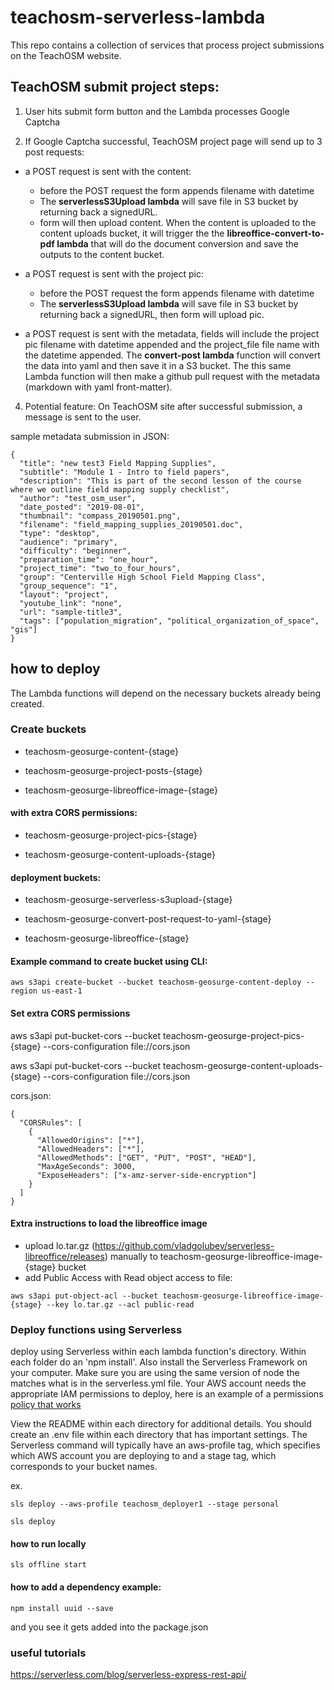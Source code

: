 # teachosm-serverless-lambda

This repo contains a collection of services that process project submissions on the TeachOSM website.

## TeachOSM submit project steps:

1. User hits submit form button and the Lambda processes Google Captcha

3. If Google Captcha successful, TeachOSM project page will send up to 3 post requests:

- a POST request is sent with the content:
  - before the POST request the form appends filename with datetime
  - The **serverlessS3Upload lambda** will save file in S3 bucket by returning back a signedURL.
  - form will then upload content. When the content is uploaded to the content uploads bucket, it will trigger the the **libreoffice-convert-to-pdf lambda** that will do the document conversion and save the outputs to the content bucket.

- a POST request is sent with the project pic:
  - before the POST request the form appends filename with datetime
  - The **serverlessS3Upload lambda** will save file in S3 bucket by returning back a signedURL, then form will upload pic.

- a POST request is sent with the metadata, fields will include the project pic filename with datetime appended and the project_file file name with the datetime appended. The **convert-post lambda** function will convert the data into yaml and then save it in a S3 bucket. The this same Lambda function will then make a github pull request with the metadata (markdown with yaml front-matter).

4. Potential feature: On TeachOSM site after successful submission, a message is sent to the user.


sample metadata submission in JSON:

```
{
  "title": "new test3 Field Mapping Supplies",
  "subtitle": "Module 1 - Intro to field papers",
  "description": "This is part of the second lesson of the course where we outline field mapping supply checklist",
  "author": "test_osm_user",
  "date_posted": "2019-08-01",
  "thumbnail": "compass_20190501.png",
  "filename": "field_mapping_supplies_20190501.doc",
  "type": "desktop",
  "audience": "primary",
  "difficulty": "beginner",
  "preparation_time": "one_hour",
  "project_time": "two_to_four_hours",
  "group": "Centerville High School Field Mapping Class",
  "group_sequence": "1",
  "layout": "project",
  "youtube_link": "none",
  "url": "sample-title3",
  "tags": ["population_migration", "political_organization_of_space", "gis"]
}
```

## how to deploy

The Lambda functions will depend on the necessary buckets already being created.

### Create buckets

- teachosm-geosurge-content-{stage}

- teachosm-geosurge-project-posts-{stage}

- teachosm-geosurge-libreoffice-image-{stage}

#### with extra CORS permissions:

- teachosm-geosurge-project-pics-{stage}

- teachosm-geosurge-content-uploads-{stage}

#### deployment buckets:

- teachosm-geosurge-serverless-s3upload-{stage}

- teachosm-geosurge-convert-post-request-to-yaml-{stage}

- teachosm-geosurge-libreoffice-{stage}

#### Example command to create bucket using CLI:

```aws s3api create-bucket --bucket teachosm-geosurge-content-deploy --region us-east-1```

#### Set extra CORS permissions 

aws s3api put-bucket-cors --bucket teachosm-geosurge-project-pics-{stage} --cors-configuration file://cors.json

aws s3api put-bucket-cors --bucket teachosm-geosurge-content-uploads-{stage} --cors-configuration file://cors.json

cors.json:
```
{
  "CORSRules": [
    {
      "AllowedOrigins": ["*"],
      "AllowedHeaders": ["*"],
      "AllowedMethods": ["GET", "PUT", "POST", "HEAD"],
      "MaxAgeSeconds": 3000,
      "ExposeHeaders": ["x-amz-server-side-encryption"]
    }
  ]
}
```

#### Extra instructions to load the libreoffice image

- upload lo.tar.gz (https://github.com/vladgolubev/serverless-libreoffice/releases) manually to teachosm-geosurge-libreoffice-image-{stage} bucket
- add Public Access with Read object access to file:
```
aws s3api put-object-acl --bucket teachosm-geosurge-libreoffice-image-{stage} --key lo.tar.gz --acl public-read
```

### Deploy functions using Serverless

deploy using Serverless within each lambda function's directory. Within each folder do an 'npm install'. Also install the Serverless Framework on your computer. Make sure you are using the same version of node the matches what is in the serverless.yml file. Your AWS account needs the appropriate IAM permissions to deploy, here is an example of a permissions [policy that works](https://gist.github.com/d3netxer/b1d1a4012d6bf20b910c22d02ee43a80)

View the README within each directory for additional details. You should create an .env file within each directory that has important settings. The Serverless command will typically have an aws-profile tag, which specifies which AWS account you are deploying to and a stage tag, which corresponds to your bucket names.

ex.

```
sls deploy --aws-profile teachosm_deployer1 --stage personal
```

```
sls deploy
```

#### how to run locally
```
sls offline start
```

#### how to add a dependency example:

```
npm install uuid --save
```
and you see it gets added into the package.json


### useful tutorials
https://serverless.com/blog/serverless-express-rest-api/

